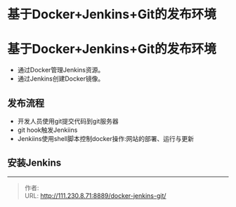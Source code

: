 # 基于Docker+Jenkins+Git的发布环境


<!--more-->
# 基于Docker+Jenkins+Git的发布环境
- 通过Docker管理Jenkins资源。
- 通过Jenkins创建Docker镜像。

## 发布流程
- 开发人员使用git提交代码到git服务器
- git hook触发Jenkiins
- Jenkiins使用shell脚本控制docker操作:网站的部署、运行与更新

## 安装Jenkins


---

> 作者:   
> URL: http://111.230.8.71:8889/docker-jenkins-git/  

